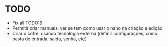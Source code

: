# TODO

- Fix all TODO'S
- Permitir criar manuais, ver se tem como usar o nano na criação e edição
- Criar o cofre, usando tecnologia externa (definir configurações, como pasta de entrada, saida, senha, etc)
